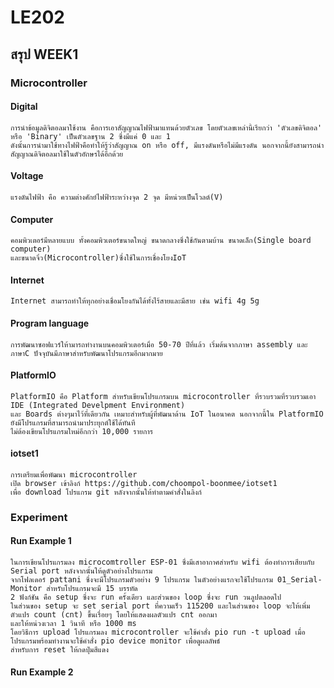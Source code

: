 # **LE202**
## **สรุป WEEK1**
### **Microcontroller**
  #### **Digital**
    การนำข้อมูลดิจิตอลมาใช้งาน คือการเอาสัญญาณไฟฟ้ามาแทนด้วยตัวเลข โดยตัวเลขเหล่านี้เรียกว่า 'ตัวเลขดิจิตอล' หรือ 'Binary' เป็นตัวเลขฐาน 2 ซึ่งมีแค่ 0 และ 1
    ดังนั้นการนำมาใช้ทางไฟฟ้าคือทำให้รู้ว่าสัญญาณ on หรือ off, มีแรงดันหรือไม่มีแรงดัน นอกจากนี้ยังสามารถนำสัญญาณดิจิตอลมาใช้ในตัวอักษรได้อีกด้วย
  #### **Voltage**
    แรงดันไฟฟ้า คือ ความต่างศักย์ไฟฟ้าระหว่างจุด 2 จุด มีหน่วยเป็นโวลต์(V)
  #### **Computer**
    คอมพิวเตอร์มีหลายแบบ ทั้งคอมพิวเตอร์ขนาดใหญ่ ขนาดกลางซึ่งใช้กันตามบ้าน ขนาดเล็ก(Single board computer) 
    และขนาดจิ๋ว(Microcontroller)ซึ่งใช้ในการเชื่องโยงIoT
  #### **Internet**
    Internet สามารถทำให้ทุกอย่างเชื่อมโยงกันได้ทั้งไร้สายและมีสาย เช่น wifi 4g 5g
  #### **Program language**
    การพัฒนาซอฟแวร์ให้ามารถทำงานบนคอมพิวเตอร์เมื่อ 50-70 ปีที่แล้ว เริ่มต้นจากภาษา assembly และภาษาC ปัจจุบันมีภาษาสำหรับพัฒนาโปรแกรมอีกมากมาย
  #### **PlatformIO**
    PlatformIO คือ Platform สำหรับเขียนโปรแกรมบน microcontroller ที่รวบรวมที่รวบรวมเอา IDE (Integrated Develpment Environment) 
    และ Boards ต่างๆมาไว้ที่เดียวกัน เหมาะสำหรับผู้ที่พัฒนาด้าน IoT ในอนาคต นอกจากนี้ใน PlatformIO ยังมีโปรแกรมที่สามารถนำมาประยุกต์ใช้ได้ทันที
    ไม่ต้องเขียนโปรแกรมใหม่อีกกว่า 10,000 รายการ
  #### **iotset1**
    การเตรียมเพื่อพัฒนา microcontroller
    เปิด browser เข้าลิงก์ https://github.com/choompol-boonmee/iotset1
    เพื่อ download โปรแกรม git หลังจากนั้นให้ทำตามคำสั่งในลิงก์
### **Experiment**
  #### **Run Example 1**
    ในการเขียนโปรแกรมลง microcomtroller ESP-01 ซึ่งมีเสาอากาศสำหรับ wifi ต้องทำการเสียบกับ Serial port หลังจากนั้นให้ดูตัวอย่างโปรแกรม
    จากโฟลเดอร์ pattani ซึ่งจะมีโปรแกรมตัวอย่าง 9 โปรแกรม ในตัวอย่างแรกจะใช้โปรแกรม 01_Serial-Monitor สำหรับโปรแกรมจะมี 15 บรรทัด 
    2 ฟังก์ชัน คือ setup ซึ่งจะ run ครั้งเดียว และส่วนของ loop ซึ่งจะ run วนลูปตลอดไป
    ในส่วนของ setup จะ set serial port ที่ความเร็ว 115200 และในส่วนของ loop จะให้เพิ่มตัวแปร count (cnt) ขึ้นเรื่อยๆ โดยให้แสดงผลตัวแปร cnt ออกมา 
    และให้หน่วงเวลา 1 วินาที หรือ 1000 ms
    โดยวิธีการ upload โปรแกรมลง microcontroller จะใช้คำสั่ง pio run -t upload เมื่อโปรแกรมพร้อมทำงานจะใช้คำสั่ง pio device monitor เพื่อดูผลลัพธ์
    สำหรับการ reset ให้กดปุ่มสีแดง
  #### **Run Example 2**
